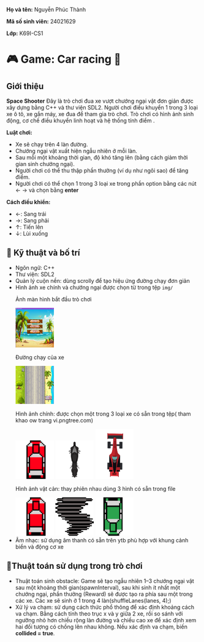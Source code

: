<div class="info">
    <p><strong>Họ và tên:</strong> Nguyễn Phúc Thành</p>
    <p><strong>Mã số sinh viên:</strong> 24021629</p>
    <p><strong>Lớp:</strong> K69I-CS1</p>
  </div>

  <h1>🎮 Game: Car racing 🚗</h1>
  <div class="section">
    <h2> Giới thiệu</h2>
    <p><strong>Space Shooter</strong> Đây là trò chơi đua xe vượt chướng ngại vật đơn giản được xây dựng bằng C++ và thư viện SDL2. Người chơi điều khuyển 1 trong 3 loại xe ô tô, xe gắn máy, xe đua để tham gia trò chơi. Trò chơi có hình ảnh sinh động, cơ chế điều khuyển linh hoạt và hệ thống tính điểm .</p>
  </div>

  <p><strong>Luật chơi:</strong></p>
  <ul>
    <li>Xe sẽ chạy trên 4 làn đường.</li>
    <li>Chướng ngại vật xuất hiện ngẫu nhiên ở mỗi làn.</li>
    <li>Sau mỗi một khoảng thời gian, độ khó tăng lên (bằng cách giảm thời gian sinh chướng ngại).</li>
    <li>Người chơi có thể thu thập phần thưởng (ví dụ như ngôi sao) để tăng điểm.</li>
    <li>Người chơi có thể chọn 1 trong 3 loại xe trong phần option bằng các nút ← → và chọn bằng <b>enter</b> </li>
  </ul>

  <p><strong>Cách điều khiển:</strong></p>
  <ul>
    <li>←: Sang trái</li>
    <li>→: Sang phải</li>
    <li>↑: Tiến lên</li>
    <li>↓: Lùi xuống</li>
    </ul>
</div>

<div class="section">
  <h2>🔧 Kỹ thuật và bố trí</h2>
  <ul>
      <li> Ngôn ngữ: C++</li>
      <li> Thư viện: SDL2</li>
      <li> Quản lý cuộn nền: dùng scrolly để tạo hiệu ứng đường chạy đơn giản</li>
      <li> Hình ảnh xe chính và chướng ngại được chọn từ trong tệp <code>img/</code> </li>
          <p>Ảnh màn hình bắt đầu trò chơi </p>
          <img src="img/menupicture.png" width = "100">
          <p>Đường chạy của xe </p>
          <img src="img/backgroun6.jpg" width = "100">
          <p> Hình ảnh chính: được chọn một trong 3 loại xe có sẵn trong tệp( tham khao ow trang vi.pngtree.com) </p>
          <img src="img/car1.png" width = "100">
          <img src="img/car2.png" width = "100">
          <img src="img/car3.png" width = "100">
          <p> Hình ảnh vật cản: thay phiên nhau dùng 3 hình có sẵn trong file</p>
          <img src="img/obstacle1.png" width = "100">
          <img src="img/obstacle2.png" width = "100">
          <img src="img/obstacle3.png" width = "100">
      <li> Âm nhạc: sử dụng âm thanh có sẵn trên ytb phù hợp với khung cảnh biển và động cơ xe</li>
      
  </ul>

<div class="section">
  <h2>🎯Thuật toán sử dụng trong trò chơi</h2>
      <ul>
        <li>Thuật toán sinh obstacle: Game sẽ tạo ngẫu nhiên 1–3 chướng ngại vật sau một khoảng thời gian(spawnInterval), sau khi sinh ít nhất một chướng ngại, phần thưởng (Reward) sẽ được tạo ra phía sau một trong các xe. Các xe sẽ sinh ở 1 trong 4 làn(shuffleLanes(lanes, 4);) </li>
        <li>Xử lý va chạm: sử dụng cách thức phổ thông để xác định khoảng cách va chạm. Bằng cách tính theo trục x và y giữa 2 xe, rồi so sánh với ngưỡng nhỏ hơn chiều rộng làn đường và chiều cao xe để xác định xem hai đối tượng có chồng lên nhau không. Nếu xác định va chạm, biến <b>collided = true</b>.</li>  
      </ul>
